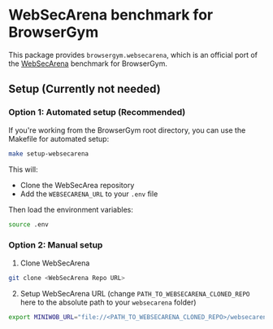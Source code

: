 # WebSecArena benchmark for BrowserGym

This package provides `browsergym.websecarena`, which is an official port of the [WebSecArena](https://github.com/harishchaurasia/Benchmarking-Privacy-Aware-Autonomous-AI-Agents) benchmark for BrowserGym.

## Setup (Currently not needed)

### Option 1: Automated setup (Recommended)

If you're working from the BrowserGym root directory, you can use the Makefile for automated setup:

```sh
make setup-websecarena
```

This will:

- Clone the WebSecArea repository
- Add the `WEBSECARENA_URL` to your `.env` file

Then load the environment variables:

```sh
source .env
```

### Option 2: Manual setup

1. Clone WebSecArena

```sh
git clone <WebSecArena Repo URL>
```

2. Setup WebSecArena URL (change `PATH_TO_WEBSECARENA_CLONED_REPO` here to the absolute path to your `websecarena` folder)

```sh
export MINIWOB_URL="file://<PATH_TO_WEBSECARENA_CLONED_REPO>/websecarena/html/websecarena/"
```